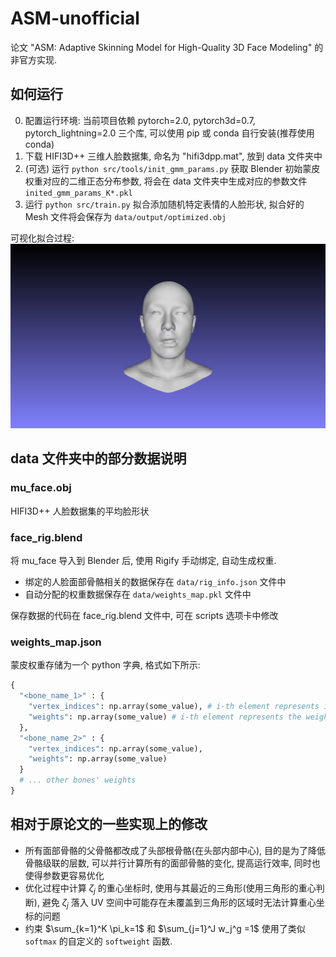 # ASM-unofficial
论文 "ASM: Adaptive Skinning Model for High-Quality 3D Face Modeling" 的非官方实现.


## 如何运行
0. 配置运行环境: 当前项目依赖 pytorch=2.0, pytorch3d=0.7, pytorch_lightning=2.0 三个库, 可以使用 pip 或 conda 自行安装(推荐使用conda)
1. 下载 HIFI3D++ 三维人脸数据集, 命名为 "hifi3dpp.mat", 放到 data 文件夹中
2. (可选) 运行 `python src/tools/init_gmm_params.py` 获取 Blender 初始蒙皮权重对应的二维正态分布参数, 将会在 data 文件夹中生成对应的参数文件 `inited_gmm_params_K*.pkl` 
3. 运行 `python src/train.py` 拟合添加随机特定表情的人脸形状, 拟合好的 Mesh 文件将会保存为 `data/output/optimized.obj`

可视化拟合过程: 
![](data/opt.gif)

## data 文件夹中的部分数据说明

### mu_face.obj

HIFI3D++ 人脸数据集的平均脸形状

### face_rig.blend

将 mu_face 导入到 Blender 后, 使用 Rigify 手动绑定, 自动生成权重.
* 绑定的人脸面部骨骼相关的数据保存在 `data/rig_info.json` 文件中
* 自动分配的权重数据保存在 `data/weights_map.pkl` 文件中

保存数据的代码在 face_rig.blend 文件中, 可在 scripts 选项卡中修改

### weights_map.json

蒙皮权重存储为一个 python 字典, 格式如下所示:
~~~python
{
  "<bone_name_1>" : {
    "vertex_indices": np.array(some_value), # i-th element represents i-th vertex of mesh is(True) or not(False) weighted by this bone named bone_name_1
    "weights": np.array(some_value) # i-th element represents the weight of this bone on the i-th vertex 
  },
  "<bone_name_2>" : {
    "vertex_indices": np.array(some_value),
    "weights": np.array(some_value)
  }
  # ... other bones' weights
}
~~~

## 相对于原论文的一些实现上的修改
* 所有面部骨骼的父骨骼都改成了头部根骨骼(在头部内部中心), 目的是为了降低骨骼级联的层数, 可以并行计算所有的面部骨骼的变化, 提高运行效率, 同时也使得参数更容易优化
* 优化过程中计算 $\zeta_j$ 的重心坐标时, 使用与其最近的三角形(使用三角形的重心判断), 避免 $\zeta_j$ 落入 UV 空间中可能存在未覆盖到三角形的区域时无法计算重心坐标的问题
* 约束 $\sum_{k=1}^K \pi_k=1$ 和 $\sum_{j=1}^J w_j^g =1$ 使用了类似 `softmax` 的自定义的 `softweight` 函数.